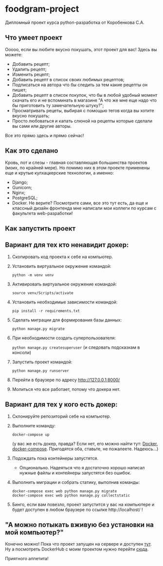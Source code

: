 # foodgram-project
Дипломный проект курса python-разработка от Коробенкова С.А.

## Что умеет проект

Ооооо, если вы любите вкусно покушать, этот проект для вас!
Здесь вы можете:
- Добавить рецепт;
- Удалить рецепт;
- Изменить рецепт;
- Добавить рецепт в список своих любимых рецептов;
- Подписаться на автора что бы следить за тем какие рецепты он пишет;
- Добавить рецепт в список покупок, что бы в любой удобный момент скачать
его и не вспоминать в магазине "А что же мне еще надо 
что бы приготовить ту замечательную штуку?";
- Просматривать рецеты, выбирая с помощью тегов когда вы хотите вкусно покушать;
- Просто любоваться и капать слюной на рецепты которые сделали вы сами или другие авторы.

Все это прямо здесь и прямо сейчас!

## Как это сделано

Кровь, пот и слезы - главная составляющая большинства проектов (моих, по крайней мере).
Но помимо них в этом проекте применены еще и крутые кулхацкерские технологии, а именно:
- Django;
- Gunicorn;
- Nginx;
- PostgreSQL;
- Docker.
Не верите? Посмотрите сами, все это тут есть, да еще и классный дизайн фронтенда мне
написали мои коллеги по курсам с факультета web-разработки!

## Как запустить проект

## Вариант для тех кто ненавидит докер:

1. Скопировать код проекта к себе на компьютер.

2. Установить виртуальное окружение командой:
    
    ```python -m venv venv```

3. Активировать виртуальное окружение командой:
    
    ```source venv/Scripts/activate```

4. Установить необходимые зависимости командой:
    
    ```pip install -r requirements.txt```

5. Сделать миграции для формирования базы данных:
    
    ```python manage.py migrate```

6. При необходимости создать суперпользователя:
    
    ```python manage.py createsuperuser```
    (и следовать подсказкам в консоли)

7. Запустить проект командой:
    
    ```python manage.py runserver```

8. Перейти в браузере по адресу http://127.0.0.1:8000/

9. Молиться что все работает, потому что докера нет.


## Вариант для тех у кого есть докер:

1. Склонируйте репозиторий себе на компьютер.

2. Выполните команду:
    
    ```docker-compose up ```
    
    (у вас же есть докер, правда? Если нет, его можно найти тут:
    [Docker](https://docs.docker.com/engine/install/),
    [docker-compose](https://docs.docker.com/compose/install/).
    Пригодятся оба, ставьте, не пожалеете. Надеюсь...)

3. Подождать пока контейнеры запустятся.

    - Опционально. Надеяться что я достаточно хорошо написал нужные файлы и 
контейнеры запустятся без ошибок.

4. Выполнить миграции и собрать статику, выполнив команды:
    ```
    docker-compose exec web python manage.py migrate
    docker-compose exec web python manage.py collectstatic
    ```
5. Бинго, если вам повезло, проект запустится у вас на компьютере и 
будет доступен в любом браузере по ссылке http://localhost/ !

## "А можно потыкать вживую без установки на мой компьютер?"

Конечно можно! Пока что проект запущен на сервере и доступен [тут](http://130.193.44.189/).
Ну а посмотреть DockerHub с моим проектом нужно перейти [сюда](https://hub.docker.com/repository/docker/rafaari/foodgram).

Приятного аппетита!
